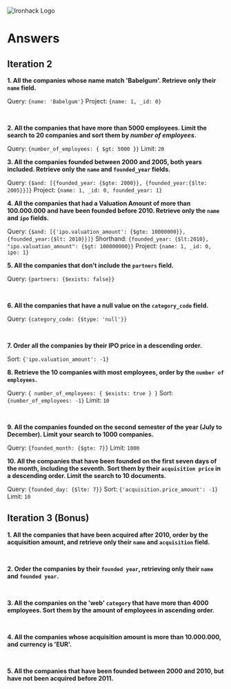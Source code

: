 ![Ironhack Logo](https://i.imgur.com/1QgrNNw.png)

# Answers

## Iteration 2

**1. All the companies whose name match 'Babelgum'. Retrieve only their `name` field.**

Query: `{name: 'Babelgum'}`
Project: `{name: 1, _id: 0}`


<br>

**2. All the companies that have more than 5000 employees. Limit the search to 20 companies and sort them by *number of employees*.**

Query: `{number_of_employees: { $gt: 5000 }}`
Limit: `20`
<br>

**3. All the companies founded between 2000 and 2005, both years included. Retrieve only the `name` and `founded_year` fields.**

Query: `{$and: [{founded_year: {$gte: 2000}}, {founded_year:{$lte: 2005}}]}`
Project: `{name: 1, _id: 0, founded_year: 1}`
<br>

**4. All the companies that had a Valuation Amount of more than 100.000.000 and have been founded before 2010. Retrieve only the `name` and `ipo` fields.**

Query: `{$and: [{'ipo.valuation_amount': {$gte: 10000000}}, {founded_year:{$lt: 2010}}]}`
    Shorthand: `{founded_year: {$lt:2010}, "ipo.valuation_amount": {$gt: 100000000}}`
Project: `{name: 1, _id: 0, ipo: 1}`
<br>

**5. All the companies that don't include the `partners` field.**

 Query: `{partners: {$exists: false}}`

<br>

**6. All the companies that have a null value on the `category_code` field.**

Query: `{category_code: {$type: 'null'}}`

<br>

**7. Order all the companies by their IPO price in a descending order.**

Sort: `{'ipo.valuation_amount': -1}`
<br>

**8. Retrieve the 10 companies with most employees, order by the `number of employees`.**

Query: `{ number_of_employees: { $exists: true } }`
Sort:  `{number_of_employees: -1}`
Limit: `10`

<br>

**9. All the companies founded on the second semester of the year (July to December). Limit your search to 1000 companies.**

Query: `{founded_month: {$gte: 7}}`
Limit: `1000`
<br>

**10. All the companies that have been founded on the first seven days of the month, including the seventh. Sort them by their `acquisition price` in a descending order. Limit the search to 10 documents.**

Query: `{founded_day: {$lte: 7}}`
Sort: `{'acquisition.price_amount': -1}`
Limit: `10`
<br>

## Iteration 3 (Bonus)

**1. All the companies that have been acquired after 2010, order by the acquisition amount, and retrieve only their `name` and `acquisition` field.**

<!-- Your Query Goes Here -->

<br>

**2. Order the companies by their `founded year`, retrieving only their `name` and `founded year`.**

<!-- Your Query Goes Here -->

<br>

**3. All the companies on the 'web' `category` that have more than 4000 employees. Sort them by the amount of employees in ascending order.**

<!-- Your Query Goes Here -->

<br>

**4. All the companies whose acquisition amount is more than 10.000.000, and currency is 'EUR'.**

<!-- Your Query Goes Here -->

<br>

**5. All the companies that have been founded between 2000 and 2010, but have not been acquired before 2011.**

<!-- Your Query Goes Here -->

<br>
